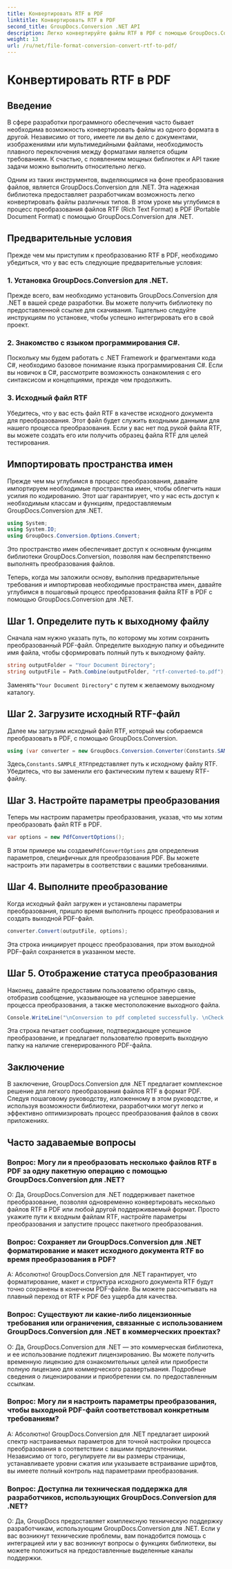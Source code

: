 ```yaml
---
title: Конвертировать RTF в PDF
linktitle: Конвертировать RTF в PDF
second_title: GroupDocs.Conversion .NET API
description: Легко конвертируйте файлы RTF в PDF с помощью GroupDocs.Conversion для .NET. Следуйте нашим пошаговым инструкциям по интеграции и раскройте возможности преобразования файлов.
weight: 13
url: /ru/net/file-format-conversion-convert-rtf-to-pdf/
---
```


# Конвертировать RTF в PDF

## Введение

В сфере разработки программного обеспечения часто бывает необходима возможность конвертировать файлы из одного формата в другой. Независимо от того, имеете ли вы дело с документами, изображениями или мультимедийными файлами, необходимость плавного переключения между форматами является общим требованием. К счастью, с появлением мощных библиотек и API такие задачи можно выполнить относительно легко.

Одним из таких инструментов, выделяющимся на фоне преобразования файлов, является GroupDocs.Conversion для .NET. Эта надежная библиотека предоставляет разработчикам возможность легко конвертировать файлы различных типов. В этом уроке мы углубимся в процесс преобразования файлов RTF (Rich Text Format) в PDF (Portable Document Format) с помощью GroupDocs.Conversion для .NET.

## Предварительные условия

Прежде чем мы приступим к преобразованию RTF в PDF, необходимо убедиться, что у вас есть следующие предварительные условия:

### 1. Установка GroupDocs.Conversion для .NET.

Прежде всего, вам необходимо установить GroupDocs.Conversion для .NET в вашей среде разработки. Вы можете получить библиотеку по предоставленной ссылке для скачивания. Тщательно следуйте инструкциям по установке, чтобы успешно интегрировать его в свой проект.

### 2. Знакомство с языком программирования C#.

Поскольку мы будем работать с .NET Framework и фрагментами кода C#, необходимо базовое понимание языка программирования C#. Если вы новичок в C#, рассмотрите возможность ознакомления с его синтаксисом и концепциями, прежде чем продолжить.

### 3. Исходный файл RTF

Убедитесь, что у вас есть файл RTF в качестве исходного документа для преобразования. Этот файл будет служить входными данными для нашего процесса преобразования. Если у вас нет под рукой файла RTF, вы можете создать его или получить образец файла RTF для целей тестирования.

## Импортировать пространства имен

Прежде чем мы углубимся в процесс преобразования, давайте импортируем необходимые пространства имен, чтобы облегчить наши усилия по кодированию. Этот шаг гарантирует, что у нас есть доступ к необходимым классам и функциям, предоставляемым GroupDocs.Conversion для .NET.

```csharp
using System;
using System.IO;
using GroupDocs.Conversion.Options.Convert;
```

Это пространство имен обеспечивает доступ к основным функциям библиотеки GroupDocs.Conversion, позволяя нам беспрепятственно выполнять преобразования файлов.

Теперь, когда мы заложили основу, выполнив предварительные требования и импортировав необходимые пространства имен, давайте углубимся в пошаговый процесс преобразования файла RTF в PDF с помощью GroupDocs.Conversion для .NET.

## Шаг 1. Определите путь к выходному файлу

Сначала нам нужно указать путь, по которому мы хотим сохранить преобразованный PDF-файл. Определите выходную папку и объедините имя файла, чтобы сформировать полный путь к выходному файлу.

```csharp
string outputFolder = "Your Document Directory";
string outputFile = Path.Combine(outputFolder, "rtf-converted-to.pdf");
```

 Заменять`"Your Document Directory"` с путем к желаемому выходному каталогу.

## Шаг 2. Загрузите исходный RTF-файл

Далее мы загрузим исходный файл RTF, который мы собираемся преобразовать в PDF, с помощью GroupDocs.Conversion.

```csharp
using (var converter = new GroupDocs.Conversion.Converter(Constants.SAMPLE_RTF))
```

 Здесь,`Constants.SAMPLE_RTF`представляет путь к исходному файлу RTF. Убедитесь, что вы заменили его фактическим путем к вашему RTF-файлу.

## Шаг 3. Настройте параметры преобразования

Теперь мы настроим параметры преобразования, указав, что мы хотим преобразовать файл RTF в PDF.

```csharp
var options = new PdfConvertOptions();
```

 В этом примере мы создаем`PdfConvertOptions` для определения параметров, специфичных для преобразования PDF. Вы можете настроить эти параметры в соответствии с вашими требованиями.

## Шаг 4. Выполните преобразование

Когда исходный файл загружен и установлены параметры преобразования, пришло время выполнить процесс преобразования и создать выходной PDF-файл.

```csharp
converter.Convert(outputFile, options);
```

Эта строка инициирует процесс преобразования, при этом выходной PDF-файл сохраняется в указанном месте.

## Шаг 5. Отображение статуса преобразования

Наконец, давайте предоставим пользователю обратную связь, отобразив сообщение, указывающее на успешное завершение процесса преобразования, а также местоположение выходного файла.

```csharp
Console.WriteLine("\nConversion to pdf completed successfully. \nCheck output in {0}", outputFolder);
```

Эта строка печатает сообщение, подтверждающее успешное преобразование, и предлагает пользователю проверить выходную папку на наличие сгенерированного PDF-файла.

## Заключение

В заключение, GroupDocs.Conversion для .NET предлагает комплексное решение для легкого преобразования файлов RTF в формат PDF. Следуя пошаговому руководству, изложенному в этом руководстве, и используя возможности библиотеки, разработчики могут легко и эффективно оптимизировать процесс преобразования файлов в своих приложениях.

## Часто задаваемые вопросы

### Вопрос: Могу ли я преобразовать несколько файлов RTF в PDF за одну пакетную операцию с помощью GroupDocs.Conversion для .NET?

О: Да, GroupDocs.Conversion для .NET поддерживает пакетное преобразование, позволяя одновременно конвертировать несколько файлов RTF в PDF или любой другой поддерживаемый формат. Просто укажите пути к входным файлам RTF, настройте параметры преобразования и запустите процесс пакетного преобразования.

### Вопрос: Сохраняет ли GroupDocs.Conversion для .NET форматирование и макет исходного документа RTF во время преобразования в PDF?

А: Абсолютно! GroupDocs.Conversion для .NET гарантирует, что форматирование, макет и структура исходного документа RTF будут точно сохранены в конечном PDF-файле. Вы можете рассчитывать на плавный переход от RTF к PDF без ущерба для качества.

### Вопрос: Существуют ли какие-либо лицензионные требования или ограничения, связанные с использованием GroupDocs.Conversion для .NET в коммерческих проектах?

О: Да, GroupDocs.Conversion для .NET — это коммерческая библиотека, и ее использование подлежит лицензированию. Вы можете получить временную лицензию для ознакомительных целей или приобрести полную лицензию для коммерческого развертывания. Подробные сведения о лицензировании и приобретении см. по предоставленным ссылкам.

### Вопрос: Могу ли я настроить параметры преобразования, чтобы выходной PDF-файл соответствовал конкретным требованиям?

А: Абсолютно! GroupDocs.Conversion для .NET предлагает широкий спектр настраиваемых параметров для точной настройки процесса преобразования в соответствии с вашими предпочтениями. Независимо от того, регулируете ли вы размеры страницы, устанавливаете уровни сжатия или указываете встраивание шрифтов, вы имеете полный контроль над параметрами преобразования.

### Вопрос: Доступна ли техническая поддержка для разработчиков, использующих GroupDocs.Conversion для .NET?

О: Да, GroupDocs предоставляет комплексную техническую поддержку разработчикам, использующим GroupDocs.Conversion для .NET. Если у вас возникнут технические проблемы, вам понадобится помощь с интеграцией или у вас возникнут вопросы о функциях библиотеки, вы можете положиться на предоставленные выделенные каналы поддержки.